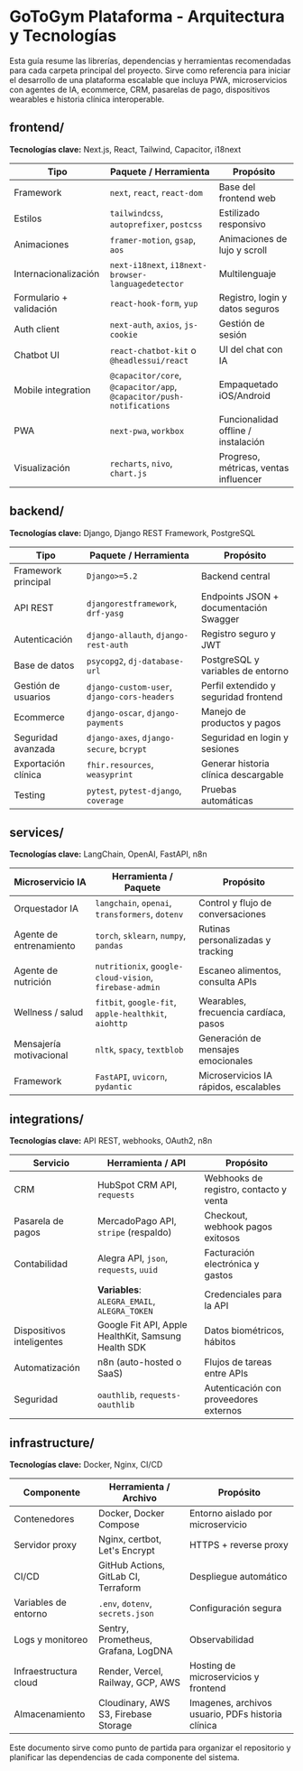 # GoToGym Plataforma - Arquitectura y Tecnologías

Esta guía resume las librerías, dependencias y herramientas recomendadas para cada carpeta principal del proyecto. Sirve como referencia para iniciar el desarrollo de una plataforma escalable que incluya PWA, microservicios con agentes de IA, ecommerce, CRM, pasarelas de pago, dispositivos wearables e historia clínica interoperable.

## frontend/
**Tecnologías clave:** Next.js, React, Tailwind, Capacitor, i18next

| Tipo | Paquete / Herramienta | Propósito |
| --- | --- | --- |
| Framework | `next`, `react`, `react-dom` | Base del frontend web |
| Estilos | `tailwindcss`, `autoprefixer`, `postcss` | Estilizado responsivo |
| Animaciones | `framer-motion`, `gsap`, `aos` | Animaciones de lujo y scroll |
| Internacionalización | `next-i18next`, `i18next-browser-languagedetector` | Multilenguaje |
| Formulario + validación | `react-hook-form`, `yup` | Registro, login y datos seguros |
| Auth client | `next-auth`, `axios`, `js-cookie` | Gestión de sesión |
| Chatbot UI | `react-chatbot-kit` o `@headlessui/react` | UI del chat con IA |
| Mobile integration | `@capacitor/core`, `@capacitor/app`, `@capacitor/push-notifications` | Empaquetado iOS/Android |
| PWA | `next-pwa`, `workbox` | Funcionalidad offline / instalación |
| Visualización | `recharts`, `nivo`, `chart.js` | Progreso, métricas, ventas influencer |

## backend/
**Tecnologías clave:** Django, Django REST Framework, PostgreSQL

| Tipo | Paquete / Herramienta | Propósito |
| --- | --- | --- |
| Framework principal | `Django>=5.2` | Backend central |
| API REST | `djangorestframework`, `drf-yasg` | Endpoints JSON + documentación Swagger |
| Autenticación | `django-allauth`, `django-rest-auth` | Registro seguro y JWT |
| Base de datos | `psycopg2`, `dj-database-url` | PostgreSQL y variables de entorno |
| Gestión de usuarios | `django-custom-user`, `django-cors-headers` | Perfil extendido y seguridad frontend |
| Ecommerce | `django-oscar`, `django-payments` | Manejo de productos y pagos |
| Seguridad avanzada | `django-axes`, `django-secure`, `bcrypt` | Seguridad en login y sesiones |
| Exportación clínica | `fhir.resources`, `weasyprint` | Generar historia clínica descargable |
| Testing | `pytest`, `pytest-django`, `coverage` | Pruebas automáticas |

## services/
**Tecnologías clave:** LangChain, OpenAI, FastAPI, n8n

| Microservicio IA | Herramienta / Paquete | Propósito |
| --- | --- | --- |
| Orquestador IA | `langchain`, `openai`, `transformers`, `dotenv` | Control y flujo de conversaciones |
| Agente de entrenamiento | `torch`, `sklearn`, `numpy`, `pandas` | Rutinas personalizadas y tracking |
| Agente de nutrición | `nutritionix`, `google-cloud-vision`, `firebase-admin` | Escaneo alimentos, consulta APIs |
| Wellness / salud | `fitbit`, `google-fit`, `apple-healthkit`, `aiohttp` | Wearables, frecuencia cardíaca, pasos |
| Mensajería motivacional | `nltk`, `spacy`, `textblob` | Generación de mensajes emocionales |
| Framework | `FastAPI`, `uvicorn`, `pydantic` | Microservicios IA rápidos, escalables |

## integrations/
**Tecnologías clave:** API REST, webhooks, OAuth2, n8n

| Servicio | Herramienta / API | Propósito |
| --- | --- | --- |
| CRM | HubSpot CRM API, `requests` | Webhooks de registro, contacto y venta |
| Pasarela de pagos | MercadoPago API, `stripe` (respaldo) | Checkout, webhook pagos exitosos |
| Contabilidad | Alegra API, `json`, `requests`, `uuid` | Facturación electrónica y gastos |
| | **Variables**: `ALEGRA_EMAIL`, `ALEGRA_TOKEN` | Credenciales para la API |
| Dispositivos inteligentes | Google Fit API, Apple HealthKit, Samsung Health SDK | Datos biométricos, hábitos |
| Automatización | n8n (auto-hosted o SaaS) | Flujos de tareas entre APIs |
| Seguridad | `oauthlib`, `requests-oauthlib` | Autenticación con proveedores externos |

## infrastructure/
**Tecnologías clave:** Docker, Nginx, CI/CD

| Componente | Herramienta / Archivo | Propósito |
| --- | --- | --- |
| Contenedores | Docker, Docker Compose | Entorno aislado por microservicio |
| Servidor proxy | Nginx, certbot, Let's Encrypt | HTTPS + reverse proxy |
| CI/CD | GitHub Actions, GitLab CI, Terraform | Despliegue automático |
| Variables de entorno | `.env`, `dotenv`, `secrets.json` | Configuración segura |
| Logs y monitoreo | Sentry, Prometheus, Grafana, LogDNA | Observabilidad |
| Infraestructura cloud | Render, Vercel, Railway, GCP, AWS | Hosting de microservicios y frontend |
| Almacenamiento | Cloudinary, AWS S3, Firebase Storage | Imagenes, archivos usuario, PDFs historia clínica |

Este documento sirve como punto de partida para organizar el repositorio y planificar las dependencias de cada componente del sistema.
